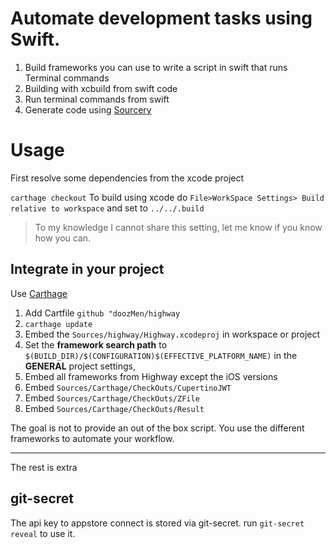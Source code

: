 # Automate development tasks using Swift.

1. Build frameworks you can use to write a script in swift that runs Terminal commands
2. Building with xcbuild from swift code
3. Run terminal commands from swift
4. Generate code using [Sourcery](https://github.com/doozMen/Sourcery)

# Usage

First resolve some dependencies from the xcode project

`carthage checkout`
 To build using xcode do `File>WorkSpace Settings> Build relative to workspace` and set to `../../.build`
 
 > To my knowledge I cannot share this setting, let me know if you know how you can.
 
## Integrate in your project

Use [Carthage](https://www.github.com/Carthage/Carthage)

1. Add Cartfile  `github "doozMen/highway`
2. `carthage update`
3. Embed the  `Sources/highway/Highway.xcodeproj` in workspace or project
4. Set the **framework search path** to `$(BUILD_DIR)/$(CONFIGURATION)$(EFFECTIVE_PLATFORM_NAME)` in the **GENERAL** project settings,
5. Embed all frameworks from  Highway except the iOS versions
6. Embed  `Sources/Carthage/CheckOuts/CupertinoJWT`
8. Embed  `Sources/Carthage/CheckOuts/ZFile`
9. Embed  `Sources/Carthage/CheckOuts/Result`

The goal is not to provide an out of the box script. You use the different frameworks to automate your workflow.

--- 
The rest is extra

## git-secret

The api key to appstore connect is stored via git-secret. run `git-secret reveal` to use it.
